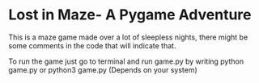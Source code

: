 <h1>Lost in Maze- A Pygame Adventure</h1>

This is a maze game made over a lot of sleepless nights, there might be some comments in the code that will indicate that. 

To run the game just go to terminal and run game.py by writing python game.py or python3 game.py (Depends on your system)
